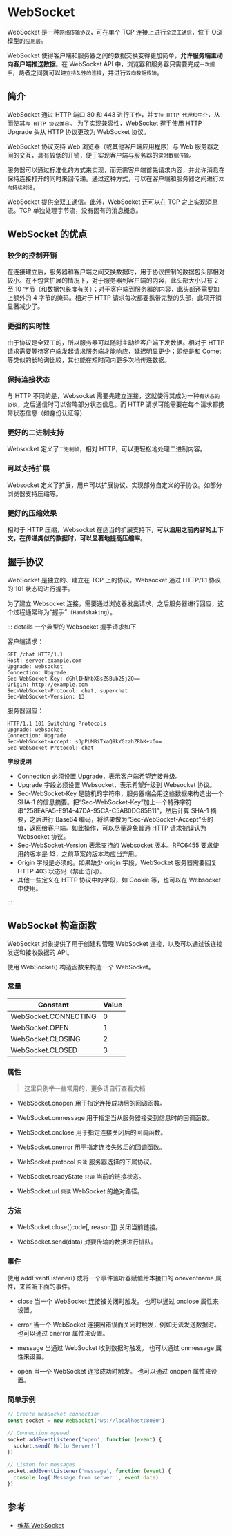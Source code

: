 # WebSocket

WebSocket 是一种`网络传输协议`，可在单个 TCP 连接上进行`全双工通信`，位于 OSI 模型的`应用层`。

WebSocket 使得客户端和服务器之间的数据交换变得更加简单，**允许服务端主动向客户端推送数据**。在 WebSocket API 中，浏览器和服务器只需要完成`一次握手`，两者之间就可以`建立持久性的连接`，并进行`双向数据传输`。

## 简介

WebSocket 通过 HTTP 端口 80 和 443 进行工作，并`支持 HTTP 代理和中介`，从而使其`与 HTTP 协议兼容`。 为了实现兼容性，WebSocket 握手使用 HTTP Upgrade 头从 HTTP 协议更改为 WebSocket 协议。

WebSocket 协议支持 Web 浏览器（或其他客户端应用程序）与 Web 服务器之间的交互，具有较低的开销，便于实现客户端与服务器的`实时数据传输`。

服务器可以通过标准化的方式来实现，而无需客户端首先请求内容，并允许消息在保持连接打开的同时来回传递。通过这种方式，可以在客户端和服务器之间进行`双向持续对话`。

WebSocket 提供全双工通信。此外，WebSocket 还可以在 TCP 之上实现消息流。TCP 单独处理字节流，没有固有的消息概念。

## WebSocket 的优点

### 较少的控制开销

在连接建立后，服务器和客户端之间交换数据时，用于协议控制的数据包头部相对较小。在不包含扩展的情况下，对于服务器到客户端的内容，此头部大小只有 2 至 10 字节（和数据包长度有关）；对于客户端到服务器的内容，此头部还需要加上额外的 4 字节的掩码。相对于 HTTP 请求每次都要携带完整的头部，此项开销显著减少了。

### 更强的实时性

由于协议是全双工的，所以服务器可以随时主动给客户端下发数据。相对于 HTTP 请求需要等待客户端发起请求服务端才能响应，延迟明显更少；即使是和 Comet 等类似的长轮询比较，其也能在短时间内更多次地传递数据。

### 保持连接状态

与 HTTP 不同的是，Websocket 需要先建立连接，这就使得其成为一种`有状态的协议`，之后通信时可以省略部分状态信息。而 HTTP 请求可能需要在每个请求都携带状态信息（如身份认证等）

### 更好的二进制支持

Websocket 定义了`二进制帧`，相对 HTTP，可以更轻松地处理二进制内容。

### 可以支持扩展

Websocket 定义了扩展，用户可以扩展协议、实现部分自定义的子协议。如部分浏览器支持压缩等。

### 更好的压缩效果

相对于 HTTP 压缩，Websocket 在适当的扩展支持下，**可以沿用之前内容的上下文，在传递类似的数据时，可以显著地提高压缩率**。

## 握手协议

WebSocket 是独立的、建立在 TCP 上的协议。Websocket 通过 HTTP/1.1 协议的 101 状态码进行握手。

为了建立 Websocket 连接，需要通过浏览器发出请求，之后服务器进行回应，这个过程通常称为“握手”（`Handshaking`）。

::: details 一个典型的 Websocket 握手请求如下

客户端请求：

```http
GET /chat HTTP/1.1
Host: server.example.com
Upgrade: websocket
Connection: Upgrade
Sec-WebSocket-Key: dGhlIHNhbXBsZSBub25jZQ==
Origin: http://example.com
Sec-WebSocket-Protocol: chat, superchat
Sec-WebSocket-Version: 13
```

服务器回应：

```http
HTTP/1.1 101 Switching Protocols
Upgrade: websocket
Connection: Upgrade
Sec-WebSocket-Accept: s3pPLMBiTxaQ9kYGzzhZRbK+xOo=
Sec-WebSocket-Protocol: chat
```

**字段说明**

- Connection 必须设置 Upgrade，表示客户端希望连接升级。
- Upgrade 字段必须设置 Websocket，表示希望升级到 Websocket 协议。
- Sec-WebSocket-Key 是随机的字符串，服务器端会用这些数据来构造出一个 SHA-1 的信息摘要。把“Sec-WebSocket-Key”加上一个特殊字符串“258EAFA5-E914-47DA-95CA-C5AB0DC85B11”，然后计算 SHA-1 摘要，之后进行 Base64 编码，将结果做为“Sec-WebSocket-Accept”头的值，返回给客户端。如此操作，可以尽量避免普通 HTTP 请求被误认为 Websocket 协议。
- Sec-WebSocket-Version 表示支持的 Websocket 版本。RFC6455 要求使用的版本是 13，之前草案的版本均应当弃用。
- Origin 字段是必须的。如果缺少 origin 字段，WebSocket 服务器需要回复 HTTP 403 状态码（禁止访问）。
- 其他一些定义在 HTTP 协议中的字段，如 Cookie 等，也可以在 Websocket 中使用。

:::

## WebSocket 构造函数

WebSocket 对象提供了用于创建和管理 WebSocket 连接，以及可以通过该连接发送和接收数据的 API。

使用 WebSocket() 构造函数来构造一个 WebSocket。

### 常量

| Constant             | Value |
| -------------------- | ----- |
| WebSocket.CONNECTING | 0     |
| WebSocket.OPEN       | 1     |
| WebSocket.CLOSING    | 2     |
| WebSocket.CLOSED     | 3     |

### 属性

> 这里只例举一些常用的，更多请自行查看文档

- WebSocket.onopen
  用于指定连接成功后的回调函数。

- WebSocket.onmessage
  用于指定当从服务器接受到信息时的回调函数。

- WebSocket.onclose
  用于指定连接关闭后的回调函数。

- WebSocket.onerror
  用于指定连接失败后的回调函数。

- WebSocket.protocol `只读`
  服务器选择的下属协议。

- WebSocket.readyState `只读`
  当前的链接状态。

- WebSocket.url `只读`
  WebSocket 的绝对路径。

### 方法

- WebSocket.close([code[, reason]])
  关闭当前链接。

- WebSocket.send(data)
  对要传输的数据进行排队。

### 事件

使用 addEventListener() 或将一个事件监听器赋值给本接口的 oneventname 属性，来监听下面的事件。

- close
  当一个 WebSocket 连接被关闭时触发。 也可以通过 onclose 属性来设置。

- error
  当一个 WebSocket 连接因错误而关闭时触发，例如无法发送数据时。 也可以通过 onerror 属性来设置。

- message
  当通过 WebSocket 收到数据时触发。 也可以通过 onmessage 属性来设置。

- open
  当一个 WebSocket 连接成功时触发。 也可以通过 onopen 属性来设置。

### 简单示例

```js
// Create WebSocket connection.
const socket = new WebSocket('ws://localhost:8080')

// Connection opened
socket.addEventListener('open', function (event) {
  socket.send('Hello Server!')
})

// Listen for messages
socket.addEventListener('message', function (event) {
  console.log('Message from server ', event.data)
})
```

## 参考

- [维基 WebSocket](https://zh.wikipedia.org/wiki/WebSocket)
